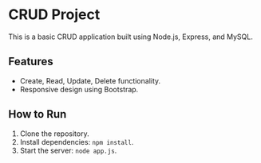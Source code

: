 # CRUD Project
This is a basic CRUD application built using Node.js, Express, and MySQL.

## Features
- Create, Read, Update, Delete functionality.
- Responsive design using Bootstrap.

## How to Run
1. Clone the repository.
2. Install dependencies: `npm install`.
3. Start the server: `node app.js`.
